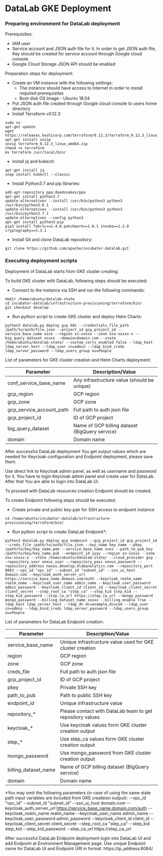 # DataLab GKE Deployment <a name="DataLab_Deployment"></a>

### Preparing environment for DataLab deployment <a name="Env_for_DataLab"></a>

Prerequisites:

- IAM user
- Service account and JSON auth file for it. In order to get JSON auth file, Key should be created for service account 
through Google cloud console.
- Google Cloud Storage JSON API should be enabled

Preparation steps for deployment:

- Create an VM instance with the following settings:
    - The instance should have access to Internet in order to install required prerequisites
    - Boot disk OS Image - Ubuntu 18.04
- Put JSON auth file created through Google cloud console to users home directory
- Install Terraform v0.12.3:
```
sudo su
apt-get update
wget https://releases.hashicorp.com/terraform/0.12.3/terraform_0.12.3_linux_amd64.zip
apt-get install unzip
unzip terraform_0.12.3_linux_amd64.zip
chmod +x terraform
mv terraform /usr/local/bin/
```
- Install jq and kubectl:
```
apt-get install jq
snap install kubectl --classic
```
- Install Python3.7 and pip libraries:
```
add-apt-repository ppa:deadsnakes/ppa
apt-get install python3.7
update-alternatives --install /usr/bin/python3 python3 /usr/bin/python3.6 1
update-alternatives --install /usr/bin/python3 python3 /usr/bin/python3.7 2
update-alternatives --config python3
apt-get install python3-pip
pip3 install fabric==2.4.0 patchwork==1.0.1 invoke==1.2.0 cryptography==3.3.1
```
- Install Git and clone DataLab repository:
```
git clone https://github.com/apache/incubator-datalab.git
```

### Executing deployment scripts

Deployment of DataLab starts from GKE cluster creating.

To build GKE cluster with DataLab, following steps should be executed:

- Connect to the instance via SSH and run the following commands:
```
mkdir /home/ubuntu/datalab-state
cd incubator-datalab/infrastructure-provisioning/terraform/bin/
git checkout develop
```
- Run python script to create GKE cluster and deploy Helm Charts:
```
python3 datalab.py deploy gcp k8s --credentials_file_path /path/to/auth/file.json --project_id gcp_project_id --service_base_name xxxx --region xx-xxxxx --zone xxx-xxxxx-x --big_query_dataset xxxxx --domain=domain.com --state /home/ubuntu/datalab-state/ --custom_certs_enabled false --ldap_host ldap_server_host --ldap_user cn=admin --ldap_bind_creds ldap_server_password --ldap_users_group ou=People
```

List of parameters for GKE cluster creation and Helm Charts deployment:

| Parameter                    | Description/Value                                                                     |
|------------------------------|---------------------------------------------------------------------------------------|
| conf\_service\_base\_name    | Any infrastructure value (should be unique)										   |
| gcp\_region                  | GCP region                                                                            |
| gcp\_zone                    | GCP zone                                                                              |
| gcp\_service\_account\_path  | Full path to auth json file                                                           |
| gcp\_project\_id             | ID of GCP project                                                                     |
| big\_query\_dataset 	       | Name of GCP billing dataset (BigQuery service)                                        |
| domain 	                   | Domain name                                                                           |,

After successful DataLab deployment You get output values which are needed for Keycloak configuration and Endpoint deployment, please save them.

Use direct link to Keycloak admin panel, as well as username and password for it. You have to login Keycloak admin panel and create user for DataLab. After that You are able to login into DataLab UI.

To proceed with DataLab resources creation Endpoint should be created.

To create Endpoint following steps should be executed:

- Create private and public key-pair for SSH access to endpoint instance
```
cd /home/ubuntu/incubator-datalab/infrastructure-provisioning/terraform/bin/
```
- Run python script to create DataLab Endpoint*:
```
python3 datalab.py deploy gcp endpoint --gcp_project_id gcp_project_id --creds_file /path/to/auth/file.json --key_name key_name --pkey /path/to/key/key_name.pem --service_base_name xxxx --path_to_pub_key /path/to/key/key_name.pub --endpoint_id yyyy --region xx-xxxxx --zone xxx-xxxxx-x --state /home/ubuntu/datalab-state/ --cloud_provider gcp --repository_user nexus_user --repository_pass nexus_password --repository_address nexus.develop.dlabanalytics.com --repository_port 8083 --vpc_id "vpc_id" --subnet_id "subnet_id" --ssn_ui_host domain.com --keycloak_auth_server_url https://service_base_name.domain.com/auth --keycloak_realm_name realm_name --keycloak_user_name admin_name --keycloak_user_password admin_password --keycloak_client_id client_id --keycloak_client_secret client_secret --step_root_ca "step_ca" --step_kid step_kid --step_kid_password --step_ca_url https://step_ca_url --mongo_password mongo_password --billing_dataset_name xxxxx --billing_enable True --ldap_host ldap_server_host --ldap_dn dc=example,dc=com --ldap_user cn=admin --ldap_bind_creds ldap_server_password --ldap_users_group ou=People
```
List of parameters for DataLab Endpoint creation:

| Parameter                    | Description/Value                                                                     |
|------------------------------|---------------------------------------------------------------------------------------|
| service\_base\_name          | Unique infrastructure value used for GKE cluster creation  						   |
| region                       | GCP region                                                                            |
| zone                         | GCP zone                                                                              |
| creds\_file                  | Full path to auth json file                                                           |
| gcp\_project\_id             | ID of GCP project                                                                     |
| pkey                         | Private SSH key						                            				   |
| path\_to\_pub                | Path to public SSH key                                                                |
| endpoint_id                  | Unique infrastructure value                                                           |
| repository\_*                | Please contact with DataLab team to get repository values                             |
| keycloak\_*                  | Use keycloak values form GKE cluster creation output                                  |
| step\_*                      | Use step\_ca values form GKE cluster creation output                                  |
| mongo\_password              | Use mongo\_password from GKE cluster creation output                                  |
| billing\_dataset\_name       | Name of GCP billing dataset (BigQuery service)                                        |
| domain 	                   | Domain name                                                                           |

*You may omit the following parameters (in case of using the same state path input variables are included from GKE createion output): --vpc_id "vpc_id" --subnet_id "subnet_id" --ssn_ui_host domain.com --keycloak_auth_server_url https://service_base_name.domain.com/auth --keycloak_realm_name realm_name --keycloak_user_name admin_name --keycloak_user_password admin_password --keycloak_client_id client_id --keycloak_client_secret client_secret --step_root_ca "step_ca" --step_kid step_kid --step_kid_password --step_ca_url https://step_ca_url 

After successful DataLab Endpoint deployment login into DataLab UI and add Endpoint at Environment Management page.
Use unique Endpoint name for DataLab UI and Endpoint URl in format: https://ip_address:8084/
